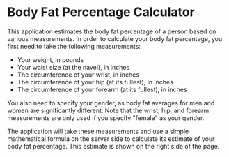 Body Fat Percentage Calculator
==============================

This application estimates the body fat percentage of a person based on various measurements.  In order to calculate your body fat percentage, you first need to take the following measurements:
* Your weight, in pounds
* Your waist size (at the navel), in inches
* The circumference of your wrist, in inches
* The circumference of your hip (at its fullest), in inches
* The circumference of your forearm (at its fullest), in inches

You also need to specify your gender, as body fat averages for men and women are significantly different.  Note that the wrist, hip, and forearm measurements are only used if you specify "female" as your gender.

The application will take these measurements and use a simple mathematical formula on the server side to calculate its estimate of your body fat percentage.  This estimate is shown on the right side of the page.


